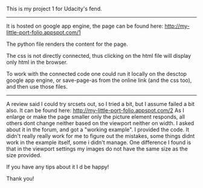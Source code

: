 This is my project 1 for Udacity's fend.

---

It is hosted on google app engine, the page can be found here: http://my-little-port-folio.appspot.com/1

The python file renders the content for the page.

The css is not directly connected, thus clicking on the html file will display only html in the browser.

To work with the connected code one could run it locally on the desctop google app engine, or save-page-as from the online link (and the css too), and then use those files.

---

A review said I could try srcsets out, so I tried a bit, but I assume failed a bit also.
It can be found here: http://my-little-port-folio.appspot.com/2
As I enlarge or make the page smaller only the picture element responds, all others dont change neither based on the viewport neither on width. I asked about it in the forum, and got a "working example".
I provided the code. It didn't really really work for me to figure out the mistakes, some things didnt work in the example itself, some i didn't manage.
One difference I found is that in the viewport settings my images do not have the same size as the size provided.

If you have any tips about it I d be happy!

Thank you!






